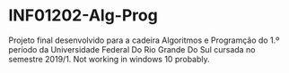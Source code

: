 # INF01202-Alg-Prog
Projeto final desenvolvido para a cadeira Algoritmos e Programção do 1.º período da Universidade Federal Do Rio Grande Do Sul cursada no semestre 2019/1.
Not working in windows 10 probably.
